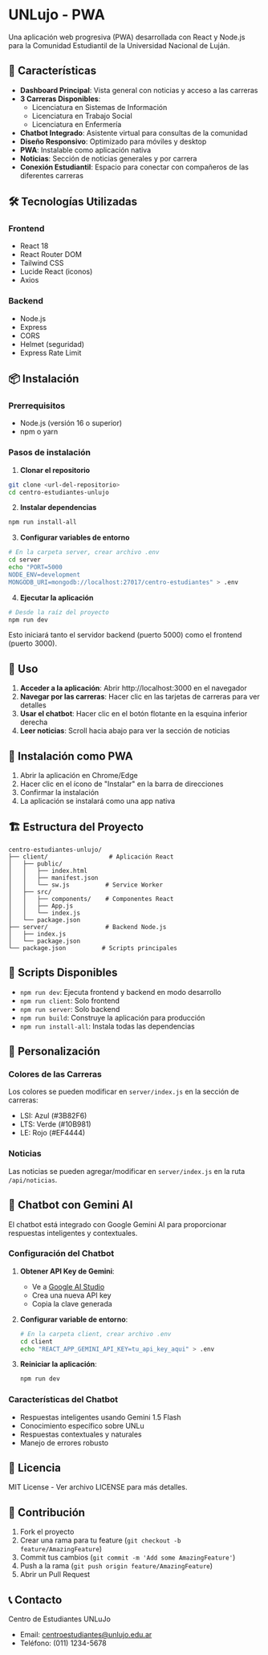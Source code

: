 # UNLujo - PWA

Una aplicación web progresiva (PWA) desarrollada con React y Node.js para la Comunidad Estudiantil de la Universidad Nacional de Luján.

## 🚀 Características

- **Dashboard Principal**: Vista general con noticias y acceso a las carreras
- **3 Carreras Disponibles**:
  - Licenciatura en Sistemas de Información
  - Licenciatura en Trabajo Social  
  - Licenciatura en Enfermería
- **Chatbot Integrado**: Asistente virtual para consultas de la comunidad
- **Diseño Responsivo**: Optimizado para móviles y desktop
- **PWA**: Instalable como aplicación nativa
- **Noticias**: Sección de noticias generales y por carrera
- **Conexión Estudiantil**: Espacio para conectar con compañeros de las diferentes carreras

## 🛠️ Tecnologías Utilizadas

### Frontend
- React 18
- React Router DOM
- Tailwind CSS
- Lucide React (iconos)
- Axios

### Backend
- Node.js
- Express
- CORS
- Helmet (seguridad)
- Express Rate Limit

## 📦 Instalación

### Prerrequisitos
- Node.js (versión 16 o superior)
- npm o yarn

### Pasos de instalación

1. **Clonar el repositorio**
```bash
git clone <url-del-repositorio>
cd centro-estudiantes-unlujo
```

2. **Instalar dependencias**
```bash
npm run install-all
```

3. **Configurar variables de entorno**
```bash
# En la carpeta server, crear archivo .env
cd server
echo "PORT=5000
NODE_ENV=development
MONGODB_URI=mongodb://localhost:27017/centro-estudiantes" > .env
```

4. **Ejecutar la aplicación**
```bash
# Desde la raíz del proyecto
npm run dev
```

Esto iniciará tanto el servidor backend (puerto 5000) como el frontend (puerto 3000).

## 🚀 Uso

1. **Acceder a la aplicación**: Abrir http://localhost:3000 en el navegador
2. **Navegar por las carreras**: Hacer clic en las tarjetas de carreras para ver detalles
3. **Usar el chatbot**: Hacer clic en el botón flotante en la esquina inferior derecha
4. **Leer noticias**: Scroll hacia abajo para ver la sección de noticias

## 📱 Instalación como PWA

1. Abrir la aplicación en Chrome/Edge
2. Hacer clic en el ícono de "Instalar" en la barra de direcciones
3. Confirmar la instalación
4. La aplicación se instalará como una app nativa

## 🏗️ Estructura del Proyecto

```
centro-estudiantes-unlujo/
├── client/                 # Aplicación React
│   ├── public/
│   │   ├── index.html
│   │   ├── manifest.json
│   │   └── sw.js          # Service Worker
│   ├── src/
│   │   ├── components/    # Componentes React
│   │   ├── App.js
│   │   └── index.js
│   └── package.json
├── server/                # Backend Node.js
│   ├── index.js
│   └── package.json
└── package.json          # Scripts principales
```

## 🔧 Scripts Disponibles

- `npm run dev`: Ejecuta frontend y backend en modo desarrollo
- `npm run client`: Solo frontend
- `npm run server`: Solo backend
- `npm run build`: Construye la aplicación para producción
- `npm run install-all`: Instala todas las dependencias

## 🎨 Personalización

### Colores de las Carreras
Los colores se pueden modificar en `server/index.js` en la sección de carreras:
- LSI: Azul (#3B82F6)
- LTS: Verde (#10B981)  
- LE: Rojo (#EF4444)

### Noticias
Las noticias se pueden agregar/modificar en `server/index.js` en la ruta `/api/noticias`.

## 🤖 Chatbot con Gemini AI

El chatbot está integrado con Google Gemini AI para proporcionar respuestas inteligentes y contextuales.

### Configuración del Chatbot

1. **Obtener API Key de Gemini**:
   - Ve a [Google AI Studio](https://makersuite.google.com/app/apikey)
   - Crea una nueva API key
   - Copia la clave generada

2. **Configurar variable de entorno**:
   ```bash
   # En la carpeta client, crear archivo .env
   cd client
   echo "REACT_APP_GEMINI_API_KEY=tu_api_key_aqui" > .env
   ```

3. **Reiniciar la aplicación**:
   ```bash
   npm run dev
   ```

### Características del Chatbot
- Respuestas inteligentes usando Gemini 1.5 Flash
- Conocimiento específico sobre UNLu
- Respuestas contextuales y naturales
- Manejo de errores robusto

## 📄 Licencia

MIT License - Ver archivo LICENSE para más detalles.

## 👥 Contribución

1. Fork el proyecto
2. Crear una rama para tu feature (`git checkout -b feature/AmazingFeature`)
3. Commit tus cambios (`git commit -m 'Add some AmazingFeature'`)
4. Push a la rama (`git push origin feature/AmazingFeature`)
5. Abrir un Pull Request

## 📞 Contacto

Centro de Estudiantes UNLuJo
- Email: centroestudiantes@unlujo.edu.ar
- Teléfono: (011) 1234-5678
